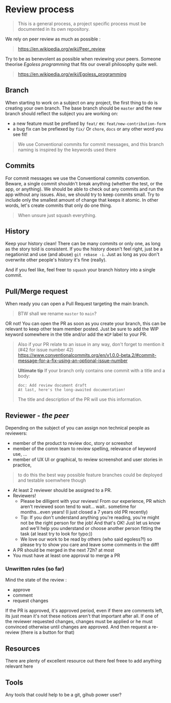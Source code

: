 # Review process
> This is a general process, a project specific process must be documented in its own repository.

We rely on peer review as much as possible :
> https://en.wikipedia.org/wiki/Peer_review

Try to be as benevolent as possible when reviewing your peers. 
Someone theorise *Egoless programming* that fits our overall philosophy quite well.
> https://en.wikipedia.org/wiki/Egoless_programming

## Branch
When starting to work on a subject on any project, the first thing to do is creating your own branch.
The base branch should be `master` and the new branch should reflect the subject you are working on:
- a new feature must be prefixed by `feat/` ex: `feat/new-contribution-form`
- a bug fix can be prefiexed by `fix/`
Or `chore`, `docs` or any other word you see fit!

> We use Conventional commits for commit messages, and this branch naming is inspired by the keywords used there

## Commits
For commit messages we use the Conventional commits convention.
Beware, a single commit shouldn't break anything (whether the test, or the app, or anything).
We should be able to check out any commits and run the app without any issues.
Also, we should try to keep commits small. Try to include only the smallest amount of change that keeps it atomic. In other words, let's create commits that only do one thing.

> When unsure just squash everything.

## History
Keep your history clean! There can be many commits or only one, as long as the story told is consistent.
If you the history doesn't feel right, just be a negationist and use (and abuse) `git rebase -i`. 
Just as long as you don't overwrite other people's history it's fine (really).

And if you feel like, feel freer to `squash` your branch history into a single commit.

## Pull/Merge request
When ready you can open a Pull Request targeting the main branch.
> BTW shall we rename `master` to `main`?

OR not! You can open the PR as soon as you create your branch, 
this can be relevant to keep other team member posted. 
Just be sure to add the WIP keyword somewhere in the title and/or add the `WIP` label to your PR.

> Also if your PR relate to an issue in any way, don't forget to mention it (#42 for issue number 42)
> https://www.conventionalcommits.org/en/v1.0.0-beta.2/#commit-message-for-a-fix-using-an-optional-issue-number

> __Ultimate tip__ If your branch only contains one commit with a title and a body:
> ```
> doc: Add review document draft
> At last, here's the long-awaited documentation!
> ```
> The title and description of the PR will use this information.

## Reviewer - *the peer*
Depending on the subject of you can assign non technical people as reviewers:
- member of the product to review doc, story or screeshot
- member of the comm team to review spelling, relevance of keyword use, ...
- member of UX UI or graphical, to review screenshot and user stories in practice, 
> to do this the best way possible feature branches could be deployed and testable soemwhere though

- At least 2 reviewer should be assigned to a PR.
- Reviewers!
  - Please be dilligent with your reviews! From our experience, PR which aren't reviewed soon tend to wait... wait.. sometime for months...even years! (I just closed a 7 years old PR recently)
  - Tip: If you don't understand anything you're reading, you're might not be the right person for the job! And that's OK! 
  Just let us know and we'll help you understand or choose another person fitting the task (at least try to look for typo:))
  - We love our work to be read by others (who said egoless?!) so please try to show you care and leave some comments in the diff!
- A PR should be merged in the next 72h? at most
- You must have at least one approval to merge a PR

### Unwritten rules (so far)
Mind the state of the review :
- approve
- comment
- request changes

If the PR is approved, it's approved period, even if there are comments left, its just mean it's not these notices aren't that important after all.
If one of the reviewer requested changes, changes must be applied or he must convinced otherwise until changes are approved. 
And then request a re-review (there is a button for that)

## Resources
There are plenty of excellent resource out there feel freee to add anything relevant here

## Tools
Any tools that could help to be a git, gihub power user?
